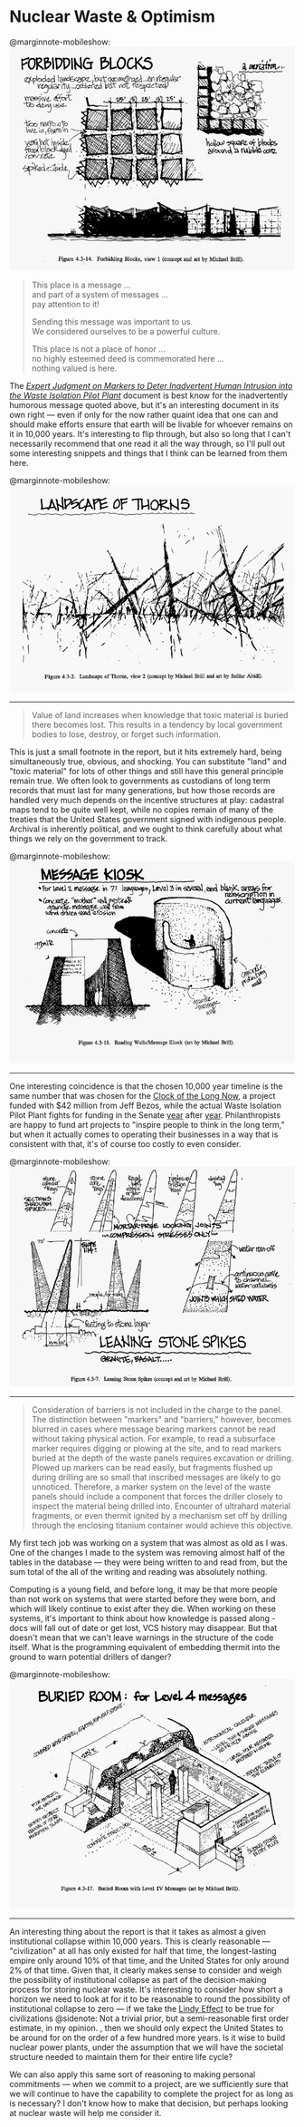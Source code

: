 # Nuclear Waste & Optimism

@marginnote-mobileshow: <a class="no-tufte-underline" href="/img/post/nuclear-waste-optimism/1.png"><img src="/img/post/nuclear-waste-optimism/1.png" alt="A drawing titled 'Forbidding Blocks' showing a grid of misshapen cubes with spikes on the edges."/></a>

> This place is a message … <br>
> and part of a system of messages … <br>
> pay attention to it!
>
> Sending this message was important to us. <br>
> We considered ourselves to be a powerful culture. <br>
>
> This place is not a place of honor … <br>
> no highly esteemed deed is commemorated here … <br>
> nothing valued is here.

The *[Expert Judgment on Markers to Deter Inadvertent Human Intrusion into the Waste Isolation Pilot Plant](https://digital.library.unt.edu/ark:/67531/metadc1279277/m2/1/high_res_d/10117359.pdf)* document is best know for the inadvertently humorous message quoted above, but it's an interesting document in its own right — even if only for the now rather quaint idea that one can and should make efforts ensure that earth will be livable for whoever remains on it in 10,000 years. It's interesting to flip through, but also so long that I can't necessarily recommend that one read it all the way through, so I'll pull out some interesting snippets and things that I think can be learned from them here.

@marginnote-mobileshow: <a class="no-tufte-underline" href="/img/post/nuclear-waste-optimism/2.png"><img src="/img/post/nuclear-waste-optimism/2.png" alt="A drawing titled 'Landscape of Thorns' showing a field of thorn-like spikes."/></a>

<hr>

> Value of land increases when knowledge that toxic material is buried there becomes lost. This results in a tendency by local government bodies to lose, destroy, or forget such information.

This is just a small footnote in the report, but it hits extremely hard, being simultaneously true, obvious, and shocking. You can substitute "land" and "toxic material" for lots of other things and still have this general principle remain true. We often look to governments as custodians of long term records that must last for many generations, but how those records are handled very much depends on the incentive structures at play: cadastral maps tend to be quite well kept, while no copies remain of many of the treaties that the United States government signed with indigenous people. Archival is inherently political, and we ought to think carefully about what things we rely on the government to track.

@marginnote-mobileshow: <a class="no-tufte-underline" href="/img/post/nuclear-waste-optimism/3.png"><img src="/img/post/nuclear-waste-optimism/3.png" alt="A drawing titled 'Message Kiosk' showing a wall with a message written on it, which is protected from the wind by a second, larger wall."/></a>

<hr>

One interesting coincidence is that the chosen 10,000 year timeline is the same number that was chosen for the [Clock of the Long Now](http://www.10000yearclock.net/), a project funded with $42 million from Jeff Bezos, while the actual Waste Isolation Pilot Plant fights for funding in the Senate [year](https://www.currentargus.com/story/news/local/2019/09/14/senate-bill-could-provide-403-million-wipp/2311997001/) after [year](https://www.currentargus.com/story/news/local/2020/06/16/wipp-new-mexico-national-labs-see-increased-funding-senate-bill/3193955001/). Philanthropists are happy to fund art projects to "inspire people to think in the long term," but when it actually comes to operating their businesses in a way that is consistent with that, it's of course too costly to even consider.

@marginnote-mobileshow: <a class="no-tufte-underline" href="/img/post/nuclear-waste-optimism/4.png"><img src="/img/post/nuclear-waste-optimism/4.png" alt="A drawing titled 'Leaning Stone Spikes' showing spikes made of several pieces of stone joined together, leaning at odd angles."/></a>

<hr>

> Consideration of barriers is not included in the charge to the panel. The distinction between "markers" and "barriers," however, becomes blurred in cases where message bearing markers cannot be read without taking physical action. For example, to read a subsurface marker requires digging or plowing at the site, and to read markers buried at the depth of the waste panels requires excavation or drilling. Plowed up markers can be read easily, but fragments flushed up during drilling are so small that inscribed messages are likely to go unnoticed. Therefore, a marker system on the level of the waste panels should include a component that forces the driller closely to inspect the material being drilled into. Encounter of ultrahard material fragments, or even thermit ignited by a mechanism set off by drilling through the enclosing titanium container would achieve this objective. 

My first tech job was working on a system that was almost as old as I was. One of the changes I made to the system was removing almost half of the tables in the database — they were being written to and read from, but the sum total of the all of the writing and reading was absolutely nothing.

Computing is a young field, and before long, it may be that more people than not work on systems that were started before they were born, and which will likely continue to exist after they die. When working on these systems, it's important to think about how knowledge is passed along - docs will fall out of date or get lost, VCS history may disappear. But that doesn't mean that we can't leave warnings in the structure of the code itself. What is the programming equivalent of embedding thermit into the ground to warn potential drillers of danger?

@marginnote-mobileshow: <a class="no-tufte-underline" href="/img/post/nuclear-waste-optimism/5.png"><img src="/img/post/nuclear-waste-optimism/5.png" alt="A drawing titled 'Buried Room' showing an underground room with messages written in it."/></a>

<hr>

An interesting thing about the report is that it takes as almost a given institutional collapse within 10,000 years. This is clearly reasonable — "civilization" at all has only existed for half that time, the longest-lasting empire only around 10% of that time, and the United States for only around 2% of that time. Given that, it clearly makes sense to consider and weigh the possibility of institutional collapse as part of the decision-making process for storing nuclear waste. It's interesting to consider how short a horizon we need to look at for it to be reasonable to round the possibility of institutional collapse to zero — if we take the [Lindy Effect](https://en.wikipedia.org/wiki/Lindy_effect) to be true for civilizations
@sidenote: Not a trivial prior, but a semi-reasonable first order estimate, in my opinion.
, then we should only expect the United States to be around for on the order of a few hundred more years. Is it wise to build nuclear power plants, under the assumption that we will have the societal structure needed to maintain them for their entire life cycle?

We can also apply this same sort of reasoning to making personal commitments — when we commit to a project, are we sufficiently sure that we will continue to have the capability to complete the project for as long as is necessary? I don't know how to make that decision, but perhaps looking at nuclear waste will help me consider it.
